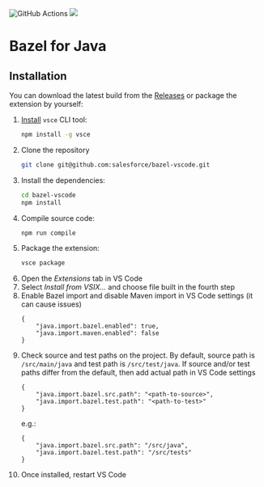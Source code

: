 ![GitHub Actions](https://github.com/salesforce/bazel-vscode/workflows/main/badge.svg)
[![](https://img.shields.io/badge/license-BSD%203-blue.svg)](https://opensource.org/licenses/BSD-3-Clause)

Bazel for Java
===========================

Installation
--------------------
You can download the latest build from the [Releases](https://github.com/salesforce/bazel-vscode/releases) or package the extension by yourself:
1. [Install](https://code.visualstudio.com/api/working-with-extensions/publishing-extension#installation) `vsce` CLI tool:
    ```bash
    npm install -g vsce
    ```
2. Clone the repository
    ```bash
    git clone git@github.com:salesforce/bazel-vscode.git
    ```
3. Install the dependencies:
    ```bash
    cd bazel-vscode
    npm install
    ```
4. Compile source code:
    ```bash
    npm run compile
    ```
5. Package the extension:
    ```bash
    vsce package
    ```
6. Open the _Extensions_ tab in VS Code
7. Select _Install from VSIX..._ and choose file built in the fourth step
8. Enable Bazel import and disable Maven import in VS Code settings (it can cause issues)
    ```
    {
        "java.import.bazel.enabled": true,
        "java.import.maven.enabled": false
    }
    ```
9. Check source and test paths on the project. By default, source path is ```/src/main/java``` and test path is ```/src/test/java```. If source and/or test paths differ from the default, then add actual path in VS Code settings
    ```
    {
        "java.import.bazel.src.path": "<path-to-source>",
        "java.import.bazel.test.path": "<path-to-test>"
    }
    ```
    e.g.:
    ```
    {
        "java.import.bazel.src.path": "/src/java",
        "java.import.bazel.test.path": "/src/tests"
    }
    ```
10. Once installed, restart VS Code
